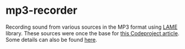 # mp3-recorder
Recording sound from various sources in the MP3 format using [LAME](https://lame.sourceforge.io/) library. These sources were once the base for [this Codeproject article](https://www.codeproject.com/Articles/15588/Sound-recording-and-encoding-in-MP3-format).
Some details can also be found [here](https://rtybase.blogspot.com/2011/01/mp3-recorder.html).
